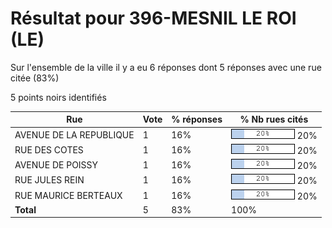 # Résultat pour 396-MESNIL LE ROI (LE)

Sur l'ensemble de la ville il y a eu 6 réponses dont 5 réponses avec une rue citée (83%)

5 points noirs identifiés

| Rue | Vote | % réponses | % Nb rues cités|
|-----|------|------------|----------------|
| AVENUE DE LA REPUBLIQUE | 1 | 16% | <img src="../../img/bar_20.gif" />&nbsp;20%|
| RUE DES COTES | 1 | 16% | <img src="../../img/bar_20.gif" />&nbsp;20%|
| AVENUE DE POISSY | 1 | 16% | <img src="../../img/bar_20.gif" />&nbsp;20%|
| RUE JULES REIN | 1 | 16% | <img src="../../img/bar_20.gif" />&nbsp;20%|
| RUE MAURICE BERTEAUX | 1 | 16% | <img src="../../img/bar_20.gif" />&nbsp;20%|
| **Total** | 5 | 83% | 100%|

